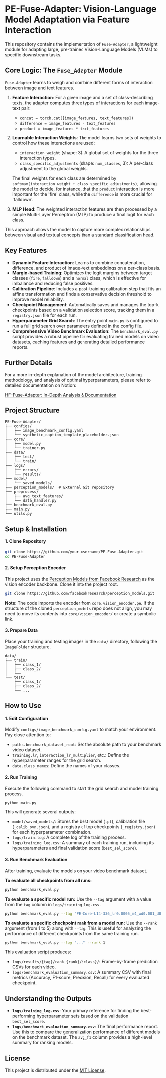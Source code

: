 # PE-Fuse-Adapter: Vision-Language Model Adaptation via Feature Interaction

This repository contains the implementation of `Fuse-Adapter`, a lightweight module for adapting large, pre-trained Vision-Language Models (VLMs) to specific downstream tasks.

## Core Logic: The `Fuse_Adapter` Module

`Fuse-Adapter` learns to weigh and combine different forms of interaction between image and text features.

1.  **Feature Interaction**: For a given image and a set of class-describing texts, the adapter computes three types of interactions for each image-text pair:
    *   `concat = torch.cat([image_features, text_features])`
    *   `difference = image_features - text_features`
    *   `product = image_features * text_features`

2.  **Learnable Interaction Weights**: The model learns two sets of weights to control how these interactions are used:
    *   `interaction_weight` (shape: 3): A global set of weights for the three interaction types.
    *   `class_specific_adjustments` (shape: `num_classes`, 3): A per-class adjustment to the global weights.

    The final weights for each class are determined by `softmax(interaction_weight + class_specific_adjustments)`, allowing the model to decide, for instance, that the `product` interaction is more important for the 'fire' class, while the `difference` is more crucial for 'falldown'.

3.  **MLP Head**: The weighted interaction features are then processed by a simple Multi-Layer Perceptron (MLP) to produce a final logit for each class.

This approach allows the model to capture more complex relationships between visual and textual concepts than a standard classification head.

## Key Features

-   **Dynamic Feature Interaction**: Learns to combine concatenation, difference, and product of image-text embeddings on a per-class basis.
-   **Margin-based Training**: Optimizes the logit margins between target classes (`fire`, `falldown`) and a `normal` class, which is effective for imbalance and reducing false positives.
-   **Calibration Pipeline**: Includes a post-training calibration step that fits an affine transformation and finds a conservative decision threshold to improve model reliability.
-   **Checkpoint Management**: Automatically saves and manages the top-k checkpoints based on a validation selection score, tracking them in a `registry.json` file for each run.
-   **Hyperparameter Grid Search**: The entry point `main.py` is configured to run a full grid search over parameters defined in the config file.
-   **Comprehensive Video Benchmark Evaluation**: The `benchmark_eval.py` script provides a robust pipeline for evaluating trained models on video datasets, caching features and generating detailed performance reports.

## Further Details
For a more in-depth explanation of the model architecture, training methodology, and analysis of optimal hyperparameters, please refer to detailed documentation on Notion:

[HF-Fuse-Adapter: In-Depth Analysis & Documentation](https://jiminc.notion.site/HF-Test-24f0afc85c47804482d3f11eec45af16?source=copy_link)

## Project Structure

```
PE-Fuse-Adapter/
├── configs/
│   ├── image_benchmark_config.yaml
│   └── synthetic_caption_template_placeholder.json
├── core/
│   ├── model.py
│   └── trainer.py
├── data/
│   ├── test/
│   └── train/
├── logs/
│   ├── errors/
│   └── results/
├── model/
│   └── saved_models/
├── perception_models/  # External Git repository
├── preprocess/
│   ├── avg_text_features/
│   └── data_handler.py
├── benchmark_eval.py
├── main.py
└── utils.py
```

## Setup & Installation

#### 1. Clone Repository

```bash
git clone https://github.com/your-username/PE-Fuse-Adapter.git
cd PE-Fuse-Adapter
```

#### 2. Setup Perception Encoder

This project uses the [Perception Models from Facebook Research](https://github.com/facebookresearch/perception_models) as the vision encoder backbone. Clone it into the project root.

```bash
git clone https://github.com/facebookresearch/perception_models.git
```

**Note**: The code imports the encoder from `core.vision_encoder.pe`. If the structure of the cloned `perception_models` repo does not align, you may need to move its contents into `core/vision_encoder/` or create a symbolic link.

#### 3. Prepare Data

Place your training and testing images in the `data/` directory, following the `ImageFolder` structure.

```
data/
├── train/
│   ├── class_1/
│   ├── class_2/
│   └── ...
└── test/
    ├── class_1/
    ├── class_2/
    └── ...
```

## How to Use

#### 1. Edit Configuration

Modify `configs/image_benchmark_config.yaml` to match your environment. Pay close attention to:

-   `paths.benchmark_dataset_root`: Set the absolute path to your benchmark video dataset.
-   `training.lr`, `interaction_lr_multiplier`, etc.: Define the hyperparameter ranges for the grid search.
-   `data.class_names`: Define the names of your classes.

#### 2. Run Training

Execute the following command to start the grid search and model training process.

```bash
python main.py
```

This will generate several outputs:
-   `model/saved_models/`: Stores the best model (`.pt`), calibration file (`_calib_ovn.json`), and a registry of top checkpoints (`_registry.json`) for each hyperparameter combination.
-   `logs/train.log`: A complete log of the training process.
-   `logs/training_log.csv`: A summary of each training run, including its hyperparameters and final validation score (`best_sel_score`).

#### 3. Run Benchmark Evaluation

After training, evaluate the models on your video benchmark dataset.

**To evaluate all checkpoints from all runs:**
```bash
python benchmark_eval.py
```

**To evaluate a specific model run:**
Use the `--tag` argument with a value from the `tag` column in `logs/training_log.csv`.
```bash
python benchmark_eval.py --tag "PE-Core-L14-336_lr0.0005_m4_wd0.001_d0.4_w10_b0.5"
```

**To evaluate a specific checkpoint rank from a model run:**
Use the `--rank` argument (from 1 to 5) along with `--tag`. This is useful for analyzing the performance of different checkpoints from the same training run.
```bash
python benchmark_eval.py --tag "..." --rank 1
```

This evaluation script produces:
-   `logs/results/{tag}/rank_{rank}/{class}/`: Frame-by-frame prediction CSVs for each video.
-   `logs/benchmark_evaluation_summary.csv`: A summary CSV with final metrics (Accuracy, F1-score, Precision, Recall) for every evaluated checkpoint.

## Understanding the Outputs

-   **`logs/training_log.csv`**: Your primary reference for finding the best-performing hyperparameter sets based on the validation `best_sel_score`.
-   **`logs/benchmark_evaluation_summary.csv`**: The final performance report. Use this to compare the generalization performance of different models on the benchmark dataset. The `avg_f1` column provides a high-level summary for ranking models.

## License

This project is distributed under the [MIT License](LICENSE).
